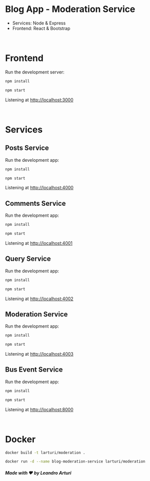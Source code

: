 # Blog App - Moderation Service

- Services: Node & Express
- Frontend: React & Bootstrap

<br />

# Frontend

Run the development server:

```bash
npm install

npm start
```

Listening at <http://localhost:3000>

<br />

# Services

## Posts Service

Run the development app:

```bash
npm install

npm start
```

Listening at <http://localhost:4000>

## Comments Service

Run the development app:

```bash
npm install

npm start
```

Listening at <http://localhost:4001>

## Query Service

Run the development app:

```bash
npm install

npm start
```

Listening at <http://localhost:4002>

## Moderation Service

Run the development app:

```bash
npm install

npm start
```

Listening at <http://localhost:4003>

## Bus Event Service

Run the development app:

```bash
npm install

npm start
```

Listening at <http://localhost:8000>

<br />

# Docker

```bash
docker build -t larturi/moderation .

docker run -d --name blog-moderation-service larturi/moderation   
```

##### Made with ❤️ by Leandro Arturi
